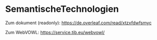 # SemantischeTechnologien

Zum dokument (readonly): https://de.overleaf.com/read/xtzxfdwfsmyc

Zum WebVOWL: https://service.tib.eu/webvowl/